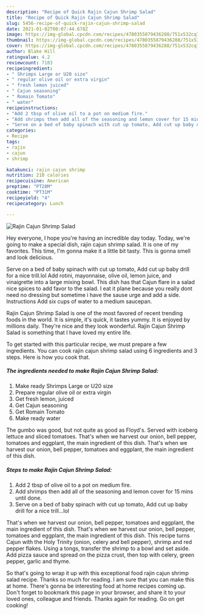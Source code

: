 ```yaml
---
description: "Recipe of Quick Rajin Cajun Shrimp Salad"
title: "Recipe of Quick Rajin Cajun Shrimp Salad"
slug: 5456-recipe-of-quick-rajin-cajun-shrimp-salad
date: 2021-01-02T00:07:44.678Z
image: https://img-global.cpcdn.com/recipes/4780355879436288/751x532cq70/rajin-cajun-shrimp-salad-recipe-main-photo.jpg
thumbnail: https://img-global.cpcdn.com/recipes/4780355879436288/751x532cq70/rajin-cajun-shrimp-salad-recipe-main-photo.jpg
cover: https://img-global.cpcdn.com/recipes/4780355879436288/751x532cq70/rajin-cajun-shrimp-salad-recipe-main-photo.jpg
author: Blake Hill
ratingvalue: 4.2
reviewcount: 7103
recipeingredient:
- " Shrimps Large or U20 size"
- " regular olive oil or extra virgin"
- " fresh lemon juiced"
- " Cajun seasoning"
- " Romain Tomato"
- " water"
recipeinstructions:
- "Add 2 tbsp of olive oil to a pot on medium fire."
- "Add shrimps then add all of the seasoning and lemon cover for 15 mins until done."
- "Serve on a bed of baby spinach with cut up tomato, Add cut up baby drill for a nice trill...lol"
categories:
- Recipe
tags:
- rajin
- cajun
- shrimp

katakunci: rajin cajun shrimp 
nutrition: 210 calories
recipecuisine: American
preptime: "PT28M"
cooktime: "PT31M"
recipeyield: "4"
recipecategory: Lunch

---
```



![Rajin Cajun Shrimp Salad](https://img-global.cpcdn.com/recipes/4780355879436288/751x532cq70/rajin-cajun-shrimp-salad-recipe-main-photo.jpg)

Hey everyone, I hope you're having an incredible day today. Today, we're going to make a special dish, rajin cajun shrimp salad. It is one of my favorites. This time, I'm gonna make it a little bit tasty. This is gonna smell and look delicious.

Serve on a bed of baby spinach with cut up tomato, Add cut up baby drill for a nice trill.lol Add rotini, mayonnaise, olive oil, lemon juice, and vinaigrette into a large mixing bowl. This dish has that Cajun flare in a salad nice spices to add favor to the salad. I eat it plane because you really dont need no dressing but sometime i have the sause urge and add a side. Instructions Add six cups of water to a medium saucepan.

Rajin Cajun Shrimp Salad is one of the most favored of recent trending foods in the world. It is simple, it's quick, it tastes yummy. It is enjoyed by millions daily. They're nice and they look wonderful. Rajin Cajun Shrimp Salad is something that I have loved my entire life.


To get started with this particular recipe, we must prepare a few ingredients. You can cook rajin cajun shrimp salad using 6 ingredients and 3 steps. Here is how you cook that.

<!--inarticleads1-->

##### The ingredients needed to make Rajin Cajun Shrimp Salad:

1. Make ready  Shrimps Large or U20 size
1. Prepare  regular olive oil or extra virgin
1. Get  fresh lemon, juiced
1. Get  Cajun seasoning
1. Get  Romain Tomato
1. Make ready  water


The gumbo was good, but not quite as good as Floyd&#39;s. Served with iceberg lettuce and sliced tomatoes. That&#39;s when we harvest our onion, bell pepper, tomatoes and eggplant, the main ingredient of this dish. That&#39;s when we harvest our onion, bell pepper, tomatoes and eggplant, the main ingredient of this dish. 

<!--inarticleads2-->

##### Steps to make Rajin Cajun Shrimp Salad:

1. Add 2 tbsp of olive oil to a pot on medium fire.
1. Add shrimps then add all of the seasoning and lemon cover for 15 mins until done.
1. Serve on a bed of baby spinach with cut up tomato, Add cut up baby drill for a nice trill...lol


That&#39;s when we harvest our onion, bell pepper, tomatoes and eggplant, the main ingredient of this dish. That&#39;s when we harvest our onion, bell pepper, tomatoes and eggplant, the main ingredient of this dish. This recipe turns Cajun with the Holy Trinity (onion, celery and bell pepper), shrimp and red pepper flakes. Using a tongs, transfer the shrimp to a bowl and set aside. Add pizza sauce and spread on the pizza crust, then top with celery, green pepper, garlic and thyme. 

So that's going to wrap it up with this exceptional food rajin cajun shrimp salad recipe. Thanks so much for reading. I am sure that you can make this at home. There's gonna be interesting food at home recipes coming up. Don't forget to bookmark this page in your browser, and share it to your loved ones, colleague and friends. Thanks again for reading. Go on get cooking!
